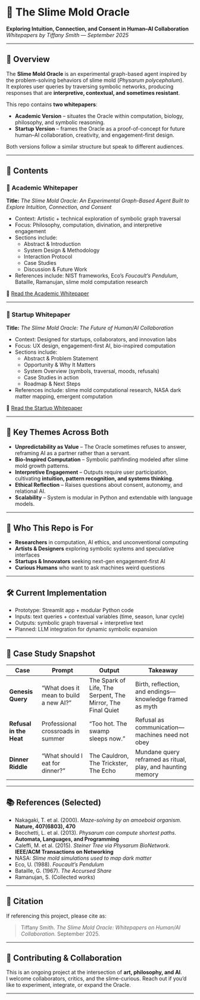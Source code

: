 # 🧠 The Slime Mold Oracle  
**Exploring Intuition, Connection, and Consent in Human–AI Collaboration**  
*Whitepapers by Tiffany Smith — September 2025*  

---

## 📌 Overview  
The **Slime Mold Oracle** is an experimental graph-based agent inspired by the problem-solving behaviors of slime mold (*Physarum polycephalum*).  
It explores user queries by traversing symbolic networks, producing responses that are **interpretive, contextual, and sometimes resistant**.  

This repo contains **two whitepapers**:  
- **Academic Version** – situates the Oracle within computation, biology, philosophy, and symbolic reasoning.  
- **Startup Version** – frames the Oracle as a proof-of-concept for future human–AI collaboration, creativity, and engagement-first design.  

Both versions follow a similar structure but speak to different audiences.  

---

## 📂 Contents  

### 🧾 Academic Whitepaper  
**Title:** *The Slime Mold Oracle: An Experimental Graph-Based Agent Built to Explore Intuition, Connection, and Consent*  
- Context: Artistic + technical exploration of symbolic graph traversal  
- Focus: Philosophy, computation, divination, and interpretive engagement  
- Sections include:  
  - Abstract & Introduction  
  - System Design & Methodology  
  - Interaction Protocol  
  - Case Studies  
  - Discussion & Future Work  
- References include: NIST frameworks, Eco’s *Foucault’s Pendulum*, Bataille, Ramanujan, slime mold computation research  

📄 [Read the Academic Whitepaper](academic.md)  

---

### 🚀 Startup Whitepaper  
**Title:** *The Slime Mold Oracle: The Future of Human/AI Collaboration*  
- Context: Designed for startups, collaborators, and innovation labs  
- Focus: UX design, engagement-first AI, bio-inspired computation  
- Sections include:  
  - Abstract & Problem Statement  
  - Opportunity & Why It Matters  
  - System Overview (symbols, traversal, moods, refusals)  
  - Case Studies in action  
  - Roadmap & Next Steps  
- References include: slime mold computational research, NASA dark matter mapping, emergent computation  

📄 [Read the Startup Whitepaper](startup.md)  

---

## 🔑 Key Themes Across Both  
- **Unpredictability as Value** – The Oracle sometimes refuses to answer, reframing AI as a partner rather than a servant.  
- **Bio-Inspired Computation** – Symbolic pathfinding modeled after slime mold growth patterns.  
- **Interpretive Engagement** – Outputs require user participation, cultivating **intuition, pattern recognition, and systems thinking**.  
- **Ethical Reflection** – Raises questions about consent, autonomy, and relational AI.  
- **Scalability** – System is modular in Python and extendable with language models.  

---

## 📌 Who This Repo is For  
- **Researchers** in computation, AI ethics, and unconventional computing  
- **Artists & Designers** exploring symbolic systems and speculative interfaces  
- **Startups & Innovators** seeking next-gen engagement-first AI  
- **Curious Humans** who want to ask machines weird questions  

---

## 🛠️ Current Implementation  
- Prototype: Streamlit app + modular Python code  
- Inputs: text queries + contextual variables (time, season, lunar cycle)  
- Outputs: symbolic graph traversal + interpretive text  
- Planned: LLM integration for dynamic symbolic expansion  

---

## 🧪 Case Study Snapshot  

| Case | Prompt | Output | Takeaway |
|------|--------|--------|----------|
| **Genesis Query** | “What does it mean to build a new AI?” | The Spark of Life, The Serpent, The Mirror, The Final Quiet | Birth, reflection, and endings—knowledge framed as myth |
| **Refusal in the Heat** | Professional crossroads in summer | “Too hot. The swamp sleeps now.” | Refusal as communication—machines need not obey |
| **Dinner Riddle** | “What should I eat for dinner?” | The Cauldron, The Trickster, The Echo | Mundane query reframed as ritual, play, and haunting memory |

---

## 📚 References (Selected)  
- Nakagaki, T. et al. (2000). *Maze-solving by an amoeboid organism*. **Nature, 407(6803), 470**  
- Becchetti, L. et al. (2013). *Physarum can compute shortest paths*. **Automata, Languages, and Programming**  
- Caleffi, M. et al. (2015). *Steiner Tree via Physarum BioNetwork*. **IEEE/ACM Transactions on Networking**  
- NASA: *Slime mold simulations used to map dark matter*  
- Eco, U. (1988). *Foucault’s Pendulum*  
- Bataille, G. (1967). *The Accursed Share*  
- Ramanujan, S. (Collected works)  

---

## 📝 Citation  
If referencing this project, please cite as:  
> Tiffany Smith. *The Slime Mold Oracle: Whitepapers on Human/AI Collaboration.* September 2025.  

---

## 🤝 Contributing & Collaboration  
This is an ongoing project at the intersection of **art, philosophy, and AI**.  
I welcome collaborators, critics, and the slime-curious. Reach out if you’d like to experiment, integrate, or expand the Oracle.  

---
